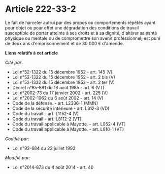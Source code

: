 # Article 222-33-2

Le fait de harceler autrui par des propos ou comportements répétés ayant pour objet ou pour effet une dégradation des
conditions de travail susceptible de porter atteinte à ses droits et à sa dignité, d'altérer sa santé physique ou mentale ou
de compromettre son avenir professionnel, est puni de deux ans d'emprisonnement et de 30 000 € d'amende.

**Liens relatifs à cet article**

_Cité par_:

  - Loi n°52-1322 du 15 décembre 1952 - art. 145 (V)
  - Loi n°52-1322 du 15 décembre 1952 - art. 2 bis (V)
  - Loi n°52-1322 du 15 décembre 1952 - art. 2 ter (V)
  - Décret n°85-891 du 16 août 1985 - art. 6 (VT)
  - Loi n°2002-73 du 17 janvier 2002 - art. 225 (V)
  - Loi n°2002-1062 du 6 août 2002 - art. 14 (V)
  - Code de la défense. - art. L2336-1 (MMN)
  - Code de la sécurité intérieure - art. L312-3 (VD)
  - Code du travail - art. L1152-4 (V)
  - Code du travail - art. L8112-2 (VT)
  - Code du travail applicable à Mayotte. - art. L052-4 (VT)
  - Code du travail applicable à Mayotte. - art. L610-1 (VT)

_Codifié par_:

  - Loi n°92-684 du 22 juillet 1992

_Modifié par_:

  - Loi n°2014-873 du 4 août 2014 - art. 40
